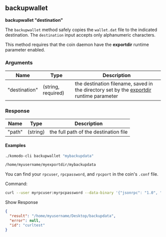 ## backupwallet

**backupwallet "destination"**

The `backupwallet` method safely copies the `wallet.dat` file to the indicated destination. The `destination` input accepts only alphanumeric characters.

This method requires that the coin daemon have the **exportdir** runtime parameter enabled.

### Arguments

| Name          | Type               | Description                                                  |
| ------------- | ------------------ | ------------------------------------------------------------ |
| "destination" | (string, required) | the destination filename, saved in the directory set by the [exportdir](https://docs.komodoplatform.com/basic-docs/installations/common-runtime-parameters.html#exportdir) runtime parameter |

### Response

| Name   | Type     | Description                           |
| ------ | -------- | ------------------------------------- |
| "path" | (string) | the full path of the destination file |

#### Examples

```bash
./komodo-cli backupwallet "mybackupdata"

/home/myusername/myexportdir/mybackupdata
```

You can find your `rpcuser`, `rpcpassword`, and `rpcport` in the coin's `.conf` file.

Command:

```bash
curl --user myrpcuser:myrpcpassword --data-binary '{"jsonrpc": "1.0", "id":"curltest", "method": "backupwallet", "params": ["backupdata"] }' -H 'content-type: text/plain;' http://127.0.0.1:myrpcport/
```

Show Response

```json
{
  "result": "/home/myusername/Desktop/backupdata",
  "error": null,
  "id": "curltest"
}
```